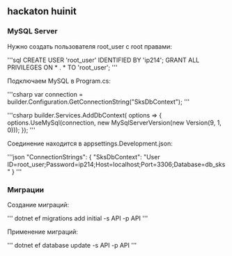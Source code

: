 ## hackaton huinit

### MySQL Server
Нужно создать пользователя root_user с root правами:

'''sql
CREATE USER 'root_user' IDENTIFIED BY 'ip214';
GRANT ALL PRIVILEGES ON * . * TO 'root_user';
'''

Подключаем MySQL в Program.cs:

'''csharp
var connection = builder.Configuration.GetConnectionString("SksDbContext");
'''

'''csharp
builder.Services.AddDbContext<SksDbContext>(
    options =>
    {
        options.UseMySql(connection, new MySqlServerVersion(new Version(9, 1, 0)));
    });
'''

Соединение находится в appsettings.Development.json:

'''json
"ConnectionStrings": {
    "SksDbContext": "User ID=root_user;Password=ip214;Host=localhost;Port=3306;Database=db_sks"
  }
'''

### Миграции

Создание миграций:

'''
dotnet ef migrations add initial -s API -p API
'''

Применение миграций:

'''
dotnet ef database update -s API -p API
'''


###